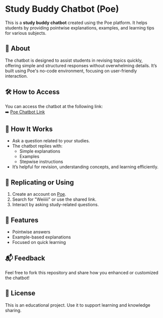 # Study Buddy Chatbot (Poe)

This is a **study buddy chatbot** created using the Poe platform. It helps students by providing pointwise explanations, examples, and learning tips for various subjects.

## 📖 About

The chatbot is designed to assist students in revising topics quickly, offering simple and structured responses without overwhelming details. It’s built using Poe's no-code environment, focusing on user-friendly interaction.

## 🛠️ How to Access

You can access the chatbot at the following link:  
➡️ [Poe Chatbot Link](https://poe.com/Weiiiii)

## 🤖 How It Works

- Ask a question related to your studies.
- The chatbot replies with:
  - Simple explanations
  - Examples
  - Stepwise instructions
- It’s helpful for revision, understanding concepts, and learning efficiently.

## 📂 Replicating or Using

1. Create an account on [Poe](https://poe.com/).
2. Search for "Weiiiii" or use the shared link.
3. Interact by asking study-related questions.

## 📌 Features

- Pointwise answers
- Example-based explanations
- Focused on quick learning

## 📬 Feedback

Feel free to fork this repository and share how you enhanced or customized the chatbot!

## 📜 License

This is an educational project. Use it to support learning and knowledge sharing.